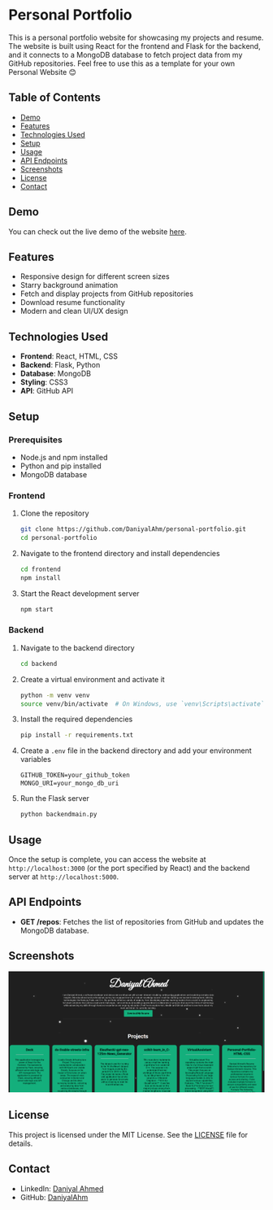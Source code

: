 # Personal Portfolio

This is a personal portfolio website for showcasing my projects and resume. The website is built using React for the frontend and Flask for the backend, and it connects to a MongoDB database to fetch project data from my GitHub repositories. Feel free to use this as a template for your own Personal Website 😊

 <!-- DISPLAY=TRUE -->


## Table of Contents

- [Demo](#demo)
- [Features](#features)
- [Technologies Used](#technologies-used)
- [Setup](#setup)
- [Usage](#usage)
- [API Endpoints](#api-endpoints)
- [Screenshots](#screenshots)
- [License](#license)
- [Contact](#contact)

## Demo

You can check out the live demo of the website [here](#).

## Features

- Responsive design for different screen sizes
- Starry background animation
- Fetch and display projects from GitHub repositories
- Download resume functionality
- Modern and clean UI/UX design

## Technologies Used

- **Frontend**: React, HTML, CSS
- **Backend**: Flask, Python
- **Database**: MongoDB
- **Styling**: CSS3
- **API**: GitHub API

## Setup

### Prerequisites

- Node.js and npm installed
- Python and pip installed
- MongoDB database

### Frontend

1. Clone the repository
   ```bash
   git clone https://github.com/DaniyalAhm/personal-portfolio.git
   cd personal-portfolio
   ```
2. Navigate to the frontend directory and install dependencies
   ```bash
   cd frontend
   npm install
   ```
3. Start the React development server
   ```bash
   npm start
   ```

### Backend

1. Navigate to the backend directory
   ```bash
   cd backend
   ```
2. Create a virtual environment and activate it
   ```bash
   python -m venv venv
   source venv/bin/activate  # On Windows, use `venv\Scripts\activate`
   ```
3. Install the required dependencies
   ```bash
   pip install -r requirements.txt
   ```
4. Create a `.env` file in the backend directory and add your environment variables
   ```
   GITHUB_TOKEN=your_github_token
   MONGO_URI=your_mongo_db_uri
   ```
5. Run the Flask server
   ```bash
   python backendmain.py
   ```

## Usage

Once the setup is complete, you can access the website at `http://localhost:3000` (or the port specified by React) and the backend server at `http://localhost:5000`.

## API Endpoints

- **GET /repos**: Fetches the list of repositories from GitHub and updates the MongoDB database.

## Screenshots

![Portfolio Screenshot](image.png)

## License

This project is licensed under the MIT License. See the [LICENSE](LICENSE) file for details.

## Contact

- LinkedIn: [Daniyal Ahmed](https://www.linkedin.com/in/daniyal-ahmed-435a36280/)
- GitHub: [DaniyalAhm](https://github.com/DaniyalAhm)


